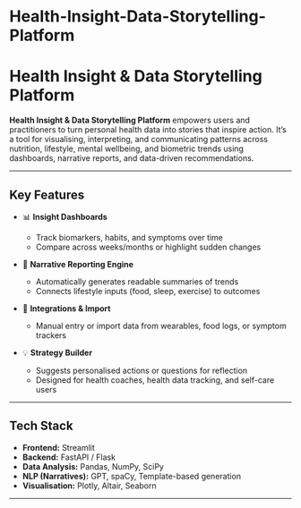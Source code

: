 # Health-Insight-Data-Storytelling-Platform

# Health Insight & Data Storytelling Platform

**Health Insight & Data Storytelling Platform** empowers users and practitioners to turn personal health data into stories that inspire action. It’s a tool for visualising, interpreting, and communicating patterns across nutrition, lifestyle, mental wellbeing, and biometric trends using dashboards, narrative reports, and data-driven recommendations.

---

## Key Features

- 📊 **Insight Dashboards**
  - Track biomarkers, habits, and symptoms over time
  - Compare across weeks/months or highlight sudden changes

- 🧠 **Narrative Reporting Engine**
  - Automatically generates readable summaries of trends
  - Connects lifestyle inputs (food, sleep, exercise) to outcomes

- 🧩 **Integrations & Import**
  - Manual entry or import data from wearables, food logs, or symptom trackers

- 💡 **Strategy Builder**
  - Suggests personalised actions or questions for reflection
  - Designed for health coaches, health data tracking, and self-care users 

---

## Tech Stack

- **Frontend:** Streamlit 
- **Backend:** FastAPI / Flask
- **Data Analysis:** Pandas, NumPy, SciPy
- **NLP (Narratives):** GPT, spaCy, Template-based generation
- **Visualisation:** Plotly, Altair, Seaborn

---
